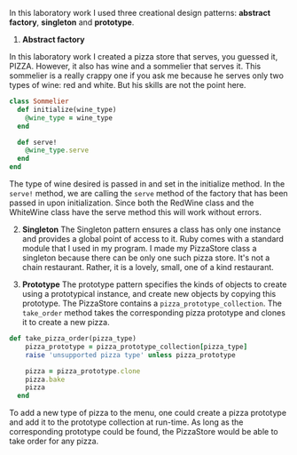 In this laboratory work I used three creational design patterns: **abstract factory**, **singleton** and **prototype**. 

1. **Abstract factory**

In this laboratory work I created a pizza store that serves, you guessed it, PIZZA. However, it also has wine and a sommelier that serves it. This sommelier is a really crappy one if you ask me because he serves only two types of wine: red and white. But his skills are not the point here. 

``` ruby
class Sommelier
  def initialize(wine_type)
    @wine_type = wine_type
  end

  def serve!
    @wine_type.serve
  end
end 
```

The type of wine desired is passed in and set in the initialize method. In the `serve!` method, we are calling the `serve` method of the factory that has been passed in upon initialization. Since both the RedWine class and the WhiteWine class have the serve method this will work without errors.

2. **Singleton**
The Singleton pattern ensures a class has only one instance and provides a global point of access to it. Ruby comes with a standard module that I used in my program. I made my PizzaStore class a singleton because there can be only one such pizza store. It's not a chain restaurant. Rather, it is a lovely, small, one of a kind restaurant.

3. **Prototype**
The prototype pattern specifies the kinds of objects to create using a prototypical instance, and create new objects by copying this prototype. The PizzaStore contains a `pizza_prototype_collection`. The `take_order` method takes the corresponding pizza prototype and clones it to create a new pizza. 

``` ruby
def take_pizza_order(pizza_type)
    pizza_prototype = pizza_prototype_collection[pizza_type]
    raise 'unsupported pizza type' unless pizza_prototype

    pizza = pizza_prototype.clone
    pizza.bake
    pizza
  end
```
To add a new type of pizza to the menu, one could create a pizza prototype and add it to the prototype collection at run-time. As long as the corresponding prototype could be found, the PizzaStore would be able to take order for any pizza.



